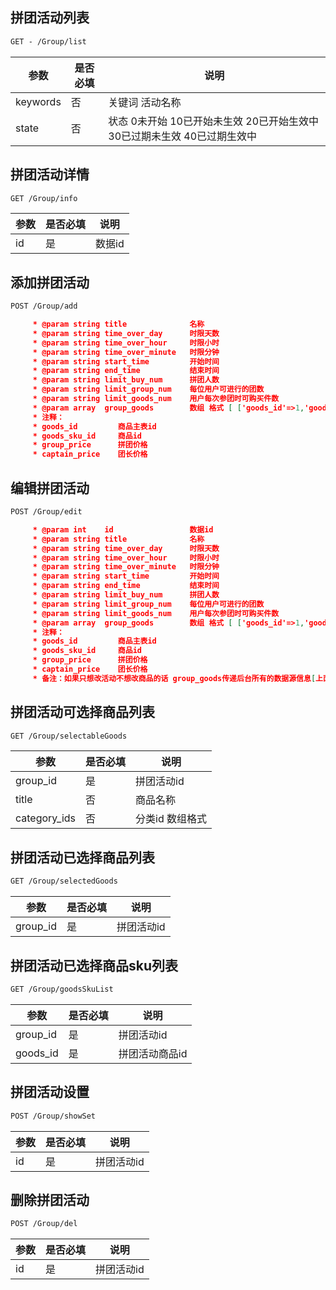 ## 拼团活动列表

```html
GET - /Group/list
```

| 参数     | 是否必填 | 说明                                                         |
| -------- | -------- | ------------------------------------------------------------ |
| keywords | 否       | 关键词 活动名称                                              |
| state    | 否       | 状态 0未开始 10已开始未生效 20已开始生效中 30已过期未生效 40已过期生效中 |



## 拼团活动详情

```html
GET /Group/info
```

| 参数 | 是否必填 | 说明   |
| ---- | -------- | ------ |
| id   | 是       | 数据id |



## 添加拼团活动

```html
POST /Group/add
```

```json
     * @param string title              名称
     * @param string time_over_day      时限天数
     * @param string time_over_hour     时限小时
     * @param string time_over_minute   时限分钟
     * @param string start_time         开始时间
     * @param string end_time           结束时间
     * @param string limit_buy_num      拼团人数
     * @param string limit_group_num    每位用户可进行的团数
     * @param string limit_goods_num    用户每次参团时可购买件数
     * @param array  group_goods        数组 格式 [ ['goods_id'=>1,'goods_sku_id'=>1,'group_price'=>1,'captain_price'=>1],['goods_id'=>2,'goods_sku_id'=>2,'group_price'=>2,'captain_price'=>2...] ] 商品选择数组 可为空数组
     * 注释：
     * goods_id         商品主表id
     * goods_sku_id     商品id
     * group_price      拼团价格
     * captain_price    团长价格
```



## 编辑拼团活动

```html
POST /Group/edit
```

```json
     * @param int    id                 数据id
     * @param string title              名称
     * @param string time_over_day      时限天数
     * @param string time_over_hour     时限小时
     * @param string time_over_minute   时限分钟
     * @param string start_time         开始时间
     * @param string end_time           结束时间
     * @param string limit_buy_num      拼团人数
     * @param string limit_group_num    每位用户可进行的团数
     * @param string limit_goods_num    用户每次参团时可购买件数
     * @param array  group_goods        数组 格式 [ ['goods_id'=>1,'goods_sku_id'=>1,'group_price'=>1,'captain_price'=>1],['goods_id'=>2,'goods_sku_id'=>2,'group_price'=>2,'captain_price'=>2...] ] 商品选择数组 可为空数组
     * 注释：
     * goods_id         商品主表id
     * goods_sku_id     商品id
     * group_price      拼团价格
     * captain_price    团长价格
     * 备注：如果只想改活动不想改商品的话 group_goods传递后台所有的数据源信息[上面格式的商品数据信息]，不可为空 为空代表删除所有商品
```



## 拼团活动可选择商品列表

```html
GET /Group/selectableGoods
```

| 参数         | 是否必填 | 说明            |
| ------------ | -------- | --------------- |
| group_id     | 是       | 拼团活动id      |
| title        | 否       | 商品名称        |
| category_ids | 否       | 分类id 数组格式 |



## 拼团活动已选择商品列表

```html
GET /Group/selectedGoods
```

| 参数     | 是否必填 | 说明       |
| -------- | -------- | ---------- |
| group_id | 是       | 拼团活动id |



## 拼团活动已选择商品sku列表

```html
GET /Group/goodsSkuList
```

| 参数     | 是否必填 | 说明           |
| -------- | -------- | -------------- |
| group_id | 是       | 拼团活动id     |
| goods_id | 是       | 拼团活动商品id |



## 拼团活动设置

```html
POST /Group/showSet
```

| 参数 | 是否必填 | 说明       |
| ---- | -------- | ---------- |
| id   | 是       | 拼团活动id |



## 删除拼团活动

```html
POST /Group/del
```

| 参数 | 是否必填 | 说明       |
| ---- | -------- | ---------- |
| id   | 是       | 拼团活动id |

